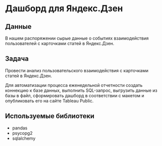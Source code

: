# Дашборд для Яндекс.Дзен

## Данные
В нашем распоряжении cырые данные о событиях взаимодействия пользователей с карточками статей в Яндекс.Дзен.

## Задача

Провести анализ пользовательского взаимодействия с карточками статей в Яндекс.Дзен. 

Для автоматизации процесса еженедельной отчетности cоздать коннекцию к базе данных, выполнить SQL-запрос, выгрузить данные из базы в файл, сформировать дашборд в соответствии с макетом и опубликовать его на сайте Tableau Public.

## Используемые библиотеки

- pandas 
- psycopg2
- sqlalchemy
